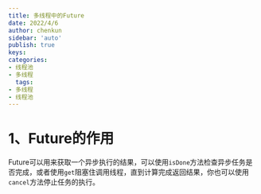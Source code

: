 ```yaml
---
title: 多线程中的Future
date: 2022/4/6
author: chenkun
sidebar: 'auto'
publish: true
keys:
categories:
- 线程池
- 多线程
  tags:
- 多线程
- 线程池
---
```


<!--more-->

# 1、Future的作用

Future可以用来获取一个异步执行的结果，可以使用`isDone`方法检查异步任务是否完成，或者使用`get`阻塞住调用线程，直到计算完成返回结果，你也可以使用`cancel`方法停止任务的执行。
